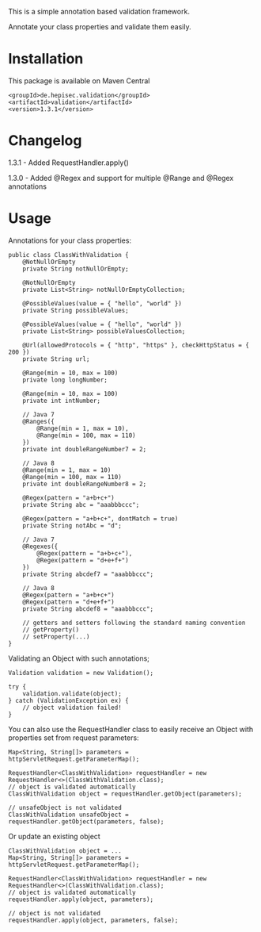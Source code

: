 This is a simple annotation based validation framework.

Annotate your class properties and validate them easily.

Installation
============

This package is available on Maven Central

    <groupId>de.hepisec.validation</groupId>
    <artifactId>validation</artifactId>
    <version>1.3.1</version>

Changelog
=========

1.3.1 - Added RequestHandler.apply()

1.3.0 - Added @Regex and support for multiple @Range and @Regex annotations

Usage
=====

Annotations for your class properties:


    public class ClassWithValidation {
        @NotNullOrEmpty
        private String notNullOrEmpty;

        @NotNullOrEmpty
        private List<String> notNullOrEmptyCollection;

        @PossibleValues(value = { "hello", "world" })
        private String possibleValues;

        @PossibleValues(value = { "hello", "world" })
        private List<String> possibleValuesCollection;

        @Url(allowedProtocols = { "http", "https" }, checkHttpStatus = { 200 })
        private String url;

        @Range(min = 10, max = 100)
        private long longNumber;

        @Range(min = 10, max = 100)
        private int intNumber;

        // Java 7
        @Ranges({
            @Range(min = 1, max = 10),
            @Range(min = 100, max = 110)
        })
        private int doubleRangeNumber7 = 2;

        // Java 8
        @Range(min = 1, max = 10)
        @Range(min = 100, max = 110)
        private int doubleRangeNumber8 = 2;

        @Regex(pattern = "a+b+c+")
        private String abc = "aaabbbccc";
        
        @Regex(pattern = "a+b+c+", dontMatch = true)
        private String notAbc = "d";
        
        // Java 7
        @Regexes({
            @Regex(pattern = "a+b+c+"),
            @Regex(pattern = "d+e+f+")
        })
        private String abcdef7 = "aaabbbccc";

        // Java 8
        @Regex(pattern = "a+b+c+")
        @Regex(pattern = "d+e+f+")
        private String abcdef8 = "aaabbbccc";

        // getters and setters following the standard naming convention
        // getProperty()
        // setProperty(...)
    }


Validating an Object with such annotations;


    Validation validation = new Validation();

    try {
        validation.validate(object);
    } catch (ValidationException ex) {
        // object validation failed!
    }


You can also use the RequestHandler class to easily receive an Object with properties set from request parameters:


    Map<String, String[]> parameters = httpServletRequest.getParameterMap();

    RequestHandler<ClassWithValidation> requestHandler = new RequestHandler<>(ClassWithValidation.class);
    // object is validated automatically
    ClassWithValidation object = requestHandler.getObject(parameters);

    // unsafeObject is not validated
    ClassWithValidation unsafeObject = requestHandler.getObject(parameters, false);


Or update an existing object


    ClassWithValidation object = ...
    Map<String, String[]> parameters = httpServletRequest.getParameterMap();

    RequestHandler<ClassWithValidation> requestHandler = new RequestHandler<>(ClassWithValidation.class);
    // object is validated automatically
    requestHandler.apply(object, parameters);

    // object is not validated
    requestHandler.apply(object, parameters, false);

